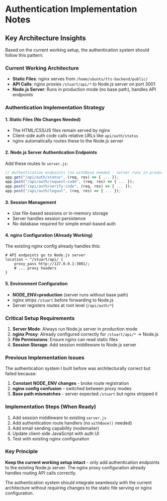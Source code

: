 # Authentication Implementation Notes

## Key Architecture Insights

Based on the current working setup, the authentication system should follow this pattern:

### Current Working Architecture
- **Static Files**: nginx serves from `/home/ubuntu/tts-backend/public/`
- **API Calls**: nginx proxies `/stuart/api/*` to Node.js server on port 3001
- **Node.js Server**: Runs in production mode (no base path), handles API endpoints

### Authentication Implementation Strategy

#### 1. Static Files (No Changes Needed)
- The HTML/CSS/JS files remain served by nginx
- Client-side auth code calls relative URLs like `api/auth/status`
- nginx automatically routes these to the Node.js server

#### 2. Node.js Server Authentication Endpoints
Add these routes to `server.js`:
```javascript
// Authentication endpoints (no withBase needed - server runs in production mode)
app.get("/api/auth/status", (req, res) => { ... });
app.post("/api/auth/request-code", (req, res) => { ... });
app.post("/api/auth/verify-code", (req, res) => { ... });
app.post("/api/auth/logout", (req, res) => { ... });
```

#### 3. Session Management
- Use file-based sessions or in-memory storage
- Server handles session persistence
- No database required for simple email-based auth

#### 4. nginx Configuration (Already Working)
The existing nginx config already handles this:
```nginx
# API endpoints go to Node.js server
location ~ ^/stuart/api/ {
    proxy_pass http://127.0.0.1:3001/;
    # ... proxy headers
}
```

#### 5. Environment Configuration
- **NODE_ENV=production** (server runs without base path)
- nginx strips `/stuart` before forwarding to Node.js
- Server registers routes at root level (`/api/auth/*`)

### Critical Setup Requirements

1. **Server Mode**: Always run Node.js server in production mode
2. **nginx Proxy**: Already configured correctly for `/stuart/api/*` → Node.js
3. **File Permissions**: Ensure nginx can read static files
4. **Session Storage**: Add session middleware to Node.js server

### Previous Implementation Issues

The authentication system I built before was architecturally correct but failed because:

1. **Constant NODE_ENV changes** - broke route registration
2. **nginx config confusion** - switched between proxy modes
3. **Base path mismatches** - server expected `/stuart` but nginx stripped it

### Implementation Steps (When Ready)

1. Add session middleware to existing `server.js`
2. Add authentication route handlers (no `withBase()` needed)
3. Add email sending capability (nodemailer)
4. Update client-side JavaScript with auth UI
5. Test with existing nginx configuration

### Key Principle
**Keep the current working setup intact** - only add authentication endpoints to the existing Node.js server. The nginx proxy configuration already handles routing API calls correctly.

The authentication system should integrate seamlessly with the current architecture without requiring changes to the static file serving or nginx configuration.